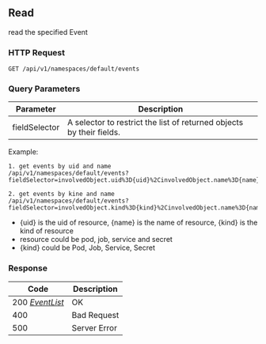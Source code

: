 Read
---------------------------------
read the specified Event

### HTTP Request

`GET /api/v1/namespaces/default/events`

### Query Parameters

| Parameter | Description |
| --- | --- |
| fieldSelector | A selector to restrict the list of returned objects by their fields. |

Example:
```
1. get events by uid and name
/api/v1/namespaces/default/events?fieldSelector=involvedObject.uid%3D{uid}%2CinvolvedObject.name%3D{name}

2. get events by kine and name
/api/v1/namespaces/default/events?fieldSelector=involvedObject.kind%3D{kind}%2CinvolvedObject.name%3D{name}
```
- {uid} is the uid of resource, {name} is the name of resource, {kind} is the kind of resource
- resource could be pod, job, service and secret
- {kind} could be Pod, Job, Service, Secret


### Response

| Code | Description |
| --- | --- |
| 200 _[EventList](index.md#eventlist)_ | OK |
| 400 | Bad Request |
| 500 | Server Error |
